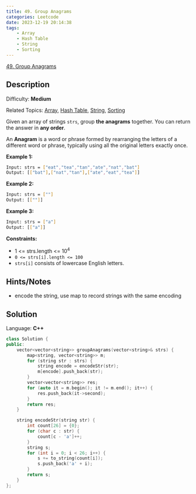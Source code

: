 ```yaml
---
title: 49. Group Anagrams
categories: Leetcode
date: 2023-12-19 20:14:38
tags:
    - Array
    - Hash Table
    - String
    - Sorting
---
```


[49\. Group Anagrams](https://leetcode.com/problems/group-anagrams/)

## Description

Difficulty: **Medium**

Related Topics: [Array](https://leetcode.com/tag/https://leetcode.com/tag/array//), [Hash Table](https://leetcode.com/tag/https://leetcode.com/tag/hash-table//), [String](https://leetcode.com/tag/https://leetcode.com/tag/string//), [Sorting](https://leetcode.com/tag/https://leetcode.com/tag/sorting//)

Given an array of strings `strs`, group **the anagrams** together. You can return the answer in **any order**.

An **Anagram** is a word or phrase formed by rearranging the letters of a different word or phrase, typically using all the original letters exactly once.

**Example 1:**

```bash
Input: strs = ["eat","tea","tan","ate","nat","bat"]
Output: [["bat"],["nat","tan"],["ate","eat","tea"]]
```

**Example 2:**

```bash
Input: strs = [""]
Output: [[""]]
```

**Example 3:**

```bash
Input: strs = ["a"]
Output: [["a"]]
```

**Constraints:**

* 1 <= strs.length <= 10<sup>4</sup>
* `0 <= strs[i].length <= 100`
* `strs[i]` consists of lowercase English letters.

## Hints/Notes

* encode the string, use map to record strings with the same encoding

## Solution

Language: **C++**

```C++
class Solution {
public:
    vector<vector<string>> groupAnagrams(vector<string>& strs) {
        map<string, vector<string>> m;
        for (string str : strs) {
            string encode = encodeStr(str);
            m[encode].push_back(str);
        }
        vector<vector<string>> res;
        for (auto it = m.begin(); it != m.end(); it++) {
            res.push_back(it->second);
        }
        return res;
    }

    string encodeStr(string str) {
        int count[26] = {0};
        for (char c : str) {
            count[c - 'a']++;
        }
        string s;
        for (int i = 0; i < 26; i++) {
            s += to_string(count[i]);
            s.push_back('a' + i);
        }
        return s;
    }
};
```

